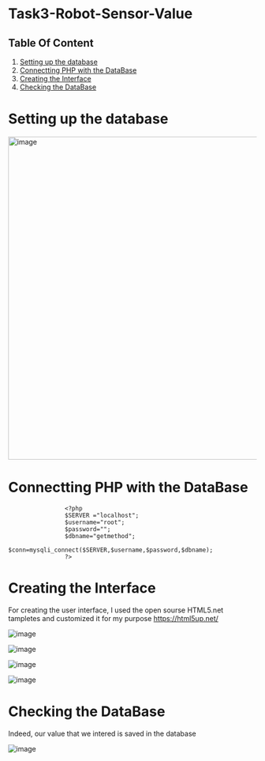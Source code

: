 # Task3-Robot-Sensor-Value


## Table Of Content
1. [Setting up the database](#Setting-up-the-database)
2. [Connectting PHP with the DataBase](#Connectting-PHP-with-the-DataBase) 
3. [Creating the Interface](#Creating-the-Interface)
4. [Checking the DataBase](#Checking-the-DataBase) 




# Setting up the database


<img width="654" alt="image" src="https://user-images.githubusercontent.com/63984422/184484730-cdd30206-b9f3-4cd9-a657-9e4620bd26ff.png">


# Connectting PHP with the DataBase 

                    <?php
                    $SERVER ="localhost";
                    $username="root";
                    $password="";
                    $dbname="getmethod";
                    $conn=mysqli_connect($SERVER,$username,$password,$dbname);
                    ?>
                    
                    
 # Creating the Interface
 
 For creating the user interface, I used the open sourse HTML5.net tampletes and customized it for my purpose 
 https://html5up.net/
 
 ![image](https://user-images.githubusercontent.com/63984422/185338916-d8f3eb53-7156-4dc2-8cbf-ee13428dacf6.png)


![image](https://user-images.githubusercontent.com/63984422/185338946-ae03fed0-f8fd-4793-a232-9b69d1d83b40.png)


![image](https://user-images.githubusercontent.com/63984422/185338974-f10c3d13-dbe1-46a6-bc0d-568a6ebe8fd1.png)


![image](https://user-images.githubusercontent.com/63984422/185339030-80f56274-50db-41ef-a55c-d4e72eb6001d.png)



# Checking the DataBase

Indeed, our value that we intered is saved in the database

![image](https://user-images.githubusercontent.com/63984422/185339729-b6069a18-296b-45f9-8eea-1da3fb368625.png)

